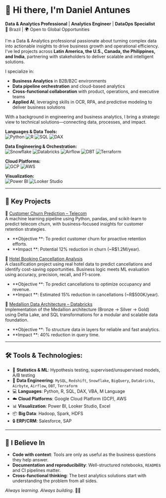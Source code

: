# 👋 Hi there, I'm Daniel Antunes 
**Data & Analytics Professional** | **Analytics Engineer** | **DataOps Specialist**  
📍 Brazil | 🌍 Open to Global Opportunities 

I'm a Data & Analytics professional passionate about turning complex data into actionable insights to drive business growth and operational efficiency. I've led projects across **Latin America, the U.S., Canada, the Philippines, and India**, partnering with stakeholders to deliver scalable and intelligent solutions.

I specialize in:

-  **Business Analytics** in B2B/B2C environments
-  **Data pipeline orchestration** and cloud-based analytics
-  **Cross-functional collaboration** with product, operations, and executive teams
-  **Applied AI**, leveraging skills in OCR, RPA, and predictive modeling to deliver business solutions

With a background in engineering and business analytics, I bring a strategic view to technical solutions—connecting data, processes, and impact.


**Languages & Data Tools:**  
![Python](https://img.shields.io/badge/-Python-3776AB?logo=python&logoColor=white) ![R](https://img.shields.io/badge/-R-276DC3?logo=r&logoColor=white) ![SQL](https://img.shields.io/badge/-SQL-336791?logo=postgresql&logoColor=white) ![DAX](https://img.shields.io/badge/-DAX-F2C811?logo=powerbi&logoColor=black)  

**Data Engineering & Orchestration:**  
![Snowflake](https://img.shields.io/badge/-Snowflake-29B5E8?logo=snowflake&logoColor=white) ![Databricks](https://img.shields.io/badge/-Databricks-EF4B2C?logo=databricks&logoColor=white) ![Airflow](https://img.shields.io/badge/-Airflow-017CEE?logo=apacheairflow&logoColor=white) ![DBT](https://img.shields.io/badge/-dbt-FF694B?logo=dbt&logoColor=white) ![Terraform](https://img.shields.io/badge/-Terraform-623CE4?logo=terraform&logoColor=white)  

**Cloud Platforms:**  
![GCP](https://img.shields.io/badge/-Google_Cloud-4285F4?logo=googlecloud&logoColor=white) ![AWS](https://img.shields.io/badge/-AWS-232F3E?logo=amazonaws&logoColor=white)  

**Visualization:**  
![Power BI](https://img.shields.io/badge/-PowerBI-F2C811?logo=powerbi&logoColor=black) ![Looker Studio](https://img.shields.io/badge/-Looker%20Studio-4285F4?logo=googlestudio&logoColor=white)  


---

## 💼 Key Projects

🔹 [Customer Churn Prediction – Telecom](https://github.com/danmca19/Telecom_Churn)  
 A machine learning pipeline using Python, pandas, and scikit-learn to predict telecom churn, with business-focused insights for customer retention strategies.
  -  **Objective **: To predict customer churn for proactive retention efforts.
  -  **Impact **: Potential 12% reduction in churn (~R$1.2M/year).
 
🔹 [Hotel Booking Cancellation Analysis](https://github.com/danmca19/HotelCancelations)  
A classification project using real hotel data to predict cancellations and identify cost-saving opportunities. Business logic meets ML evaluation using accuracy, precision, recall, and F1-score.
  -  **Objective **: To predict cancellations to optimize occupancy and revenue.
  -  **Impact **: Estimated 15% reduction in cancellations (~R$500K/year).
  
🔹 [Medallion Data Architecture – Databricks](https://github.com/danmca19/Medallion_Data_Architecture)  
Implementation of the Medallion architecture (Bronze → Silver → Gold) using Delta Lake, and SQL transformations for a modular and scalable data foundation.
  -  **Objective **: To structure data in layers for reliable and fast analytics.
  -  **Impact **: 40% reduction in query time.
 
---

##  🛠️ Tools & Technologies:

- 🔎 **Statistics & ML**: Hypothesis testing, supervised/unsupervised models, A/B testing
- 🔧 **Data Engineering**: `MySQL`, `Redshift`, `Snowflake`, `BigQuery`, `Databricks`, `Airbyte`, `Airflow`, `DBT`, `Terraform`
- 💻 **Languages**: Python, R, SQL, DAX, VBA, M Language
- ☁️ **Cloud Platforms**: Google Cloud Platform (GCP), AWS
- 📊 **Visualization**: Power BI, Looker Studio, Excel
- 📦 **Big Data**: Hadoop, Spark, HDFS
- 🔒 **ERP/CRM**: Salesforce, SAP

---

## 🚀 I Believe In

- **Code with context**: Tools are only as useful as the business questions they help answer.
- **Documentation and reproducibility**: Well-structured notebooks, `README`s and CI pipelines matter.
- **Cross-functional thinking**: The best analytics solutions start with understanding the problem from all sides.

_Always learning. Always building._ 🧠💡
